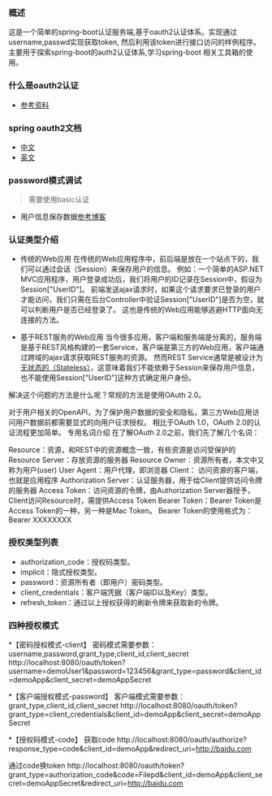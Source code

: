 ### 概述
这是一个简单的spring-boot认证服务端,基于oauth2认证体系。实现通过username,passwd实现获取token,
然后利用该token进行接口访问的样例程序。主要用于探索spring-boot的auth2认证体系,学习spring-boot
相关工具箱的使用。
### 什么是oauth2认证
* [参考资料](https://www.cnblogs.com/gavincoder/p/8999954.html)


### spring oauth2文档
* [中文](https://www.cnblogs.com/xingxueliao/p/5911292.html)
* [英文](http://projects.spring.io/spring-security-oauth/docs/oauth2.html)


### password模式调试
> 需要使用basic认证

* 用户信息保存数据[参考博客](https://blog.csdn.net/zhoucheng05_13/article/details/60467089)

### 认证类型介绍
* 传统的Web应用
在传统的Web应用程序中，前后端是放在一个站点下的，我们可以通过会话（Session）来保存用户的信息。
例如：一个简单的ASP.NET MVC应用程序，用户登录成功后，我们将用户的ID记录在Session中，假设为Session["UserID"]。
前端发送ajax请求时，如果这个请求要求已登录的用户才能访问，我们只需在后台Controller中验证Session["UserID"]是否为空，就可以判断用户是否已经登录了。
这也是传统的Web应用能够逃避HTTP面向无连接的方法。

* 基于REST服务的Web应用
当今很多应用，客户端和服务端是分离的，服务端是基于REST风格构建的一套Service，客户端是第三方的Web应用，客户端通过跨域的ajax请求获取REST服务的资源。
然而REST Service通常是被设计为[无状态的（Stateless）](https://www.cnblogs.com/zhwl/p/3640891.html)，这意味着我们不能依赖于Session来保存用户信息，也不能使用Session["UserID"]这种方式确定用户身份。

解决这个问题的方法是什么呢？常规的方法是使用OAuth 2.0。

对于用户相关的OpenAPI，为了保护用户数据的安全和隐私，第三方Web应用访问用户数据前都需要显式的向用户征求授权。
相比于OAuth 1.0，OAuth 2.0的认证流程更加简单。
专用名词介绍
在了解OAuth 2.0之前，我们先了解几个名词：

Resource：资源，和REST中的资源概念一致，有些资源是访问受保护的
Resource Server：存放资源的服务器
Resource Owner：资源所有者，本文中又称为用户(user)
User Agent：用户代理，即浏览器
Client： 访问资源的客户端，也就是应用程序
Authorization Server：认证服务器，用于给Client提供访问令牌的服务器
Access Token：访问资源的令牌，由Authorization Server器授予，Client访问Resource时，需提供Access Token
Bearer Token：Bearer Token是Access Token的一种，另一种是Mac Token。
Bearer Token的使用格式为：Bearer XXXXXXXX


### 授权类型列表
* authorization_code：授权码类型。
* implicit：隐式授权类型。
* password：资源所有者（即用户）密码类型。
* client_credentials：客户端凭据（客户端ID以及Key）类型。
* refresh_token：通过以上授权获得的刷新令牌来获取新的令牌。
### 四种授权模式
*【密码授权模式-client】
密码模式需要参数：username,password,grant_type,client_id,client_secret
http://localhost:8080/oauth/token?username=demoUser1&password=123456&grant_type=password&client_id=demoApp&client_secret=demoAppSecret

*【客户端授权模式-password】
客户端模式需要参数：grant_type,client_id,client_secret
http://localhost:8080/oauth/token?grant_type=client_credentials&client_id=demoApp&client_secret=demoAppSecret

*【授权码模式-code】
获取code
http://localhost:8080/oauth/authorize?response_type=code&client_id=demoApp&redirect_uri=http://baidu.com

通过code换token
http://localhost:8080/oauth/token?grant_type=authorization_code&code=Filepd&client_id=demoApp&client_secret=demoAppSecret&redirect_uri=http://baidu.com